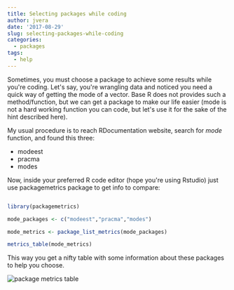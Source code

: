 ```yaml
---
title: Selecting packages while coding
author: jvera
date: '2017-08-29'
slug: selecting-packages-while-coding
categories:
  - packages
tags:
  - help
---
```


Sometimes, you must choose a package to achieve some results while you're coding. Let's say, you're wrangling data and noticed you need a quick way of getting the mode of a vector. Base R does not provides such a method/function, but we can get a package to make our life easier (mode is not a hard working function you can code, but let's use it for the sake of the hint described here).

My usual procedure is to reach RDocumentation website, search for _mode_ function, and found this three:

  - modeest
  - pracma
  - modes
  
Now, inside your preferred R code editor (hope you're using Rstudio) just use packagemetrics package to get info to compare:


```r

library(packagemetrics)

mode_packages <- c("modeest","pracma","modes")

mode_metrics <- package_list_metrics(mode_packages)

metrics_table(mode_metrics)


```

This way you get a nifty table with some information about these packages  to help you choose.

![package metrics table](/images/mode.png)

